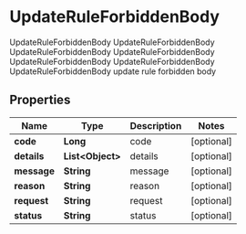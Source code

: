 

# UpdateRuleForbiddenBody

UpdateRuleForbiddenBody UpdateRuleForbiddenBody UpdateRuleForbiddenBody UpdateRuleForbiddenBody UpdateRuleForbiddenBody UpdateRuleForbiddenBody UpdateRuleForbiddenBody update rule forbidden body

## Properties

Name | Type | Description | Notes
------------ | ------------- | ------------- | -------------
**code** | **Long** | code |  [optional]
**details** | **List&lt;Object&gt;** | details |  [optional]
**message** | **String** | message |  [optional]
**reason** | **String** | reason |  [optional]
**request** | **String** | request |  [optional]
**status** | **String** | status |  [optional]




